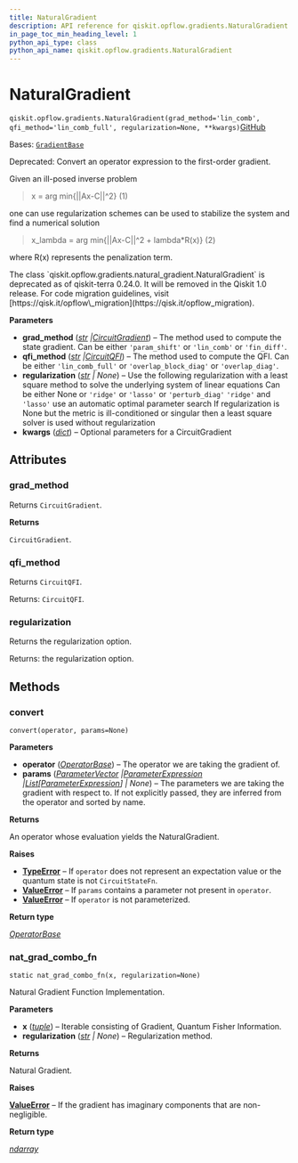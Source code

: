 ```yaml
---
title: NaturalGradient
description: API reference for qiskit.opflow.gradients.NaturalGradient
in_page_toc_min_heading_level: 1
python_api_type: class
python_api_name: qiskit.opflow.gradients.NaturalGradient
---
```


# NaturalGradient

<span id="qiskit.opflow.gradients.NaturalGradient" />

`qiskit.opflow.gradients.NaturalGradient(grad_method='lin_comb', qfi_method='lin_comb_full', regularization=None, **kwargs)`[GitHub](https://github.com/qiskit/qiskit/tree/stable/0.46/qiskit/opflow/gradients/natural_gradient.py "view source code")

Bases: [`GradientBase`](qiskit.opflow.gradients.GradientBase "qiskit.opflow.gradients.gradient_base.GradientBase")

Deprecated: Convert an operator expression to the first-order gradient.

Given an ill-posed inverse problem

> x = arg min\{||Ax-C||^2} (1)

one can use regularization schemes can be used to stabilize the system and find a numerical solution

> x\_lambda = arg min\{||Ax-C||^2 + lambda\*R(x)} (2)

where R(x) represents the penalization term.

<Admonition title="Deprecated since version 0.24.0" type="danger">
  The class `qiskit.opflow.gradients.natural_gradient.NaturalGradient` is deprecated as of qiskit-terra 0.24.0. It will be removed in the Qiskit 1.0 release. For code migration guidelines, visit [https://qisk.it/opflow\_migration](https://qisk.it/opflow_migration).
</Admonition>

**Parameters**

*   **grad\_method** ([*str*](https://docs.python.org/3/library/stdtypes.html#str "(in Python v3.12)")  *|*[*CircuitGradient*](qiskit.opflow.gradients.CircuitGradient "qiskit.opflow.gradients.circuit_gradients.circuit_gradient.CircuitGradient")) – The method used to compute the state gradient. Can be either `'param_shift'` or `'lin_comb'` or `'fin_diff'`.
*   **qfi\_method** ([*str*](https://docs.python.org/3/library/stdtypes.html#str "(in Python v3.12)")  *|*[*CircuitQFI*](qiskit.opflow.gradients.CircuitQFI "qiskit.opflow.gradients.circuit_qfis.circuit_qfi.CircuitQFI")) – The method used to compute the QFI. Can be either `'lin_comb_full'` or `'overlap_block_diag'` or `'overlap_diag'`.
*   **regularization** ([*str*](https://docs.python.org/3/library/stdtypes.html#str "(in Python v3.12)") *| None*) – Use the following regularization with a least square method to solve the underlying system of linear equations Can be either None or `'ridge'` or `'lasso'` or `'perturb_diag'` `'ridge'` and `'lasso'` use an automatic optimal parameter search If regularization is None but the metric is ill-conditioned or singular then a least square solver is used without regularization
*   **kwargs** ([*dict*](https://docs.python.org/3/library/stdtypes.html#dict "(in Python v3.12)")) – Optional parameters for a CircuitGradient

## Attributes

<span id="qiskit.opflow.gradients.NaturalGradient.grad_method" />

### grad\_method

Returns `CircuitGradient`.

**Returns**

`CircuitGradient`.

<span id="qiskit.opflow.gradients.NaturalGradient.qfi_method" />

### qfi\_method

Returns `CircuitQFI`.

Returns: `CircuitQFI`.

<span id="qiskit.opflow.gradients.NaturalGradient.regularization" />

### regularization

Returns the regularization option.

Returns: the regularization option.

## Methods

### convert

<span id="qiskit.opflow.gradients.NaturalGradient.convert" />

`convert(operator, params=None)`

**Parameters**

*   **operator** ([*OperatorBase*](qiskit.opflow.OperatorBase "qiskit.opflow.operator_base.OperatorBase")) – The operator we are taking the gradient of.
*   **params** ([*ParameterVector*](qiskit.circuit.ParameterVector "qiskit.circuit.parametervector.ParameterVector")  *|*[*ParameterExpression*](qiskit.circuit.ParameterExpression "qiskit.circuit.parameterexpression.ParameterExpression")  *|*[*List*](https://docs.python.org/3/library/typing.html#typing.List "(in Python v3.12)")*\[*[*ParameterExpression*](qiskit.circuit.ParameterExpression "qiskit.circuit.parameterexpression.ParameterExpression")*] | None*) – The parameters we are taking the gradient with respect to. If not explicitly passed, they are inferred from the operator and sorted by name.

**Returns**

An operator whose evaluation yields the NaturalGradient.

**Raises**

*   [**TypeError**](https://docs.python.org/3/library/exceptions.html#TypeError "(in Python v3.12)") – If `operator` does not represent an expectation value or the quantum state is not `CircuitStateFn`.
*   [**ValueError**](https://docs.python.org/3/library/exceptions.html#ValueError "(in Python v3.12)") – If `params` contains a parameter not present in `operator`.
*   [**ValueError**](https://docs.python.org/3/library/exceptions.html#ValueError "(in Python v3.12)") – If `operator` is not parameterized.

**Return type**

[*OperatorBase*](qiskit.opflow.OperatorBase "qiskit.opflow.operator_base.OperatorBase")

### nat\_grad\_combo\_fn

<span id="qiskit.opflow.gradients.NaturalGradient.nat_grad_combo_fn" />

`static nat_grad_combo_fn(x, regularization=None)`

Natural Gradient Function Implementation.

**Parameters**

*   **x** ([*tuple*](https://docs.python.org/3/library/stdtypes.html#tuple "(in Python v3.12)")) – Iterable consisting of Gradient, Quantum Fisher Information.
*   **regularization** ([*str*](https://docs.python.org/3/library/stdtypes.html#str "(in Python v3.12)") *| None*) – Regularization method.

**Returns**

Natural Gradient.

**Raises**

[**ValueError**](https://docs.python.org/3/library/exceptions.html#ValueError "(in Python v3.12)") – If the gradient has imaginary components that are non-negligible.

**Return type**

[*ndarray*](https://numpy.org/doc/stable/reference/generated/numpy.ndarray.html#numpy.ndarray "(in NumPy v1.26)")

